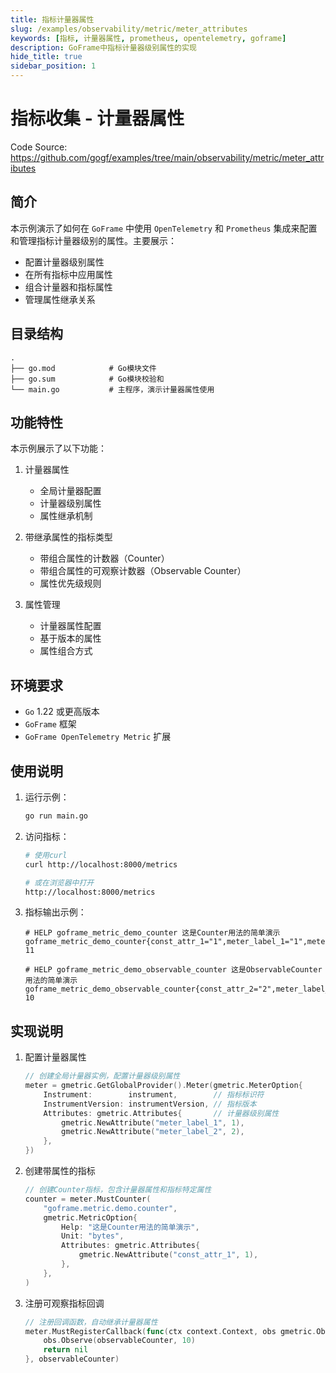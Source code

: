 ```yaml
---
title: 指标计量器属性
slug: /examples/observability/metric/meter_attributes
keywords: [指标, 计量器属性, prometheus, opentelemetry, goframe]
description: GoFrame中指标计量器级别属性的实现
hide_title: true
sidebar_position: 1
---
```


# 指标收集 - 计量器属性

Code Source: https://github.com/gogf/examples/tree/main/observability/metric/meter_attributes


## 简介

本示例演示了如何在 `GoFrame` 中使用 `OpenTelemetry` 和 `Prometheus` 集成来配置和管理指标计量器级别的属性。主要展示：
- 配置计量器级别属性
- 在所有指标中应用属性
- 组合计量器和指标属性
- 管理属性继承关系

## 目录结构

```text
.
├── go.mod            # Go模块文件
├── go.sum            # Go模块校验和
└── main.go           # 主程序，演示计量器属性使用
```

## 功能特性

本示例展示了以下功能：

1. 计量器属性
   - 全局计量器配置
   - 计量器级别属性
   - 属性继承机制

2. 带继承属性的指标类型
   - 带组合属性的计数器（Counter）
   - 带组合属性的可观察计数器（Observable Counter）
   - 属性优先级规则

3. 属性管理
   - 计量器属性配置
   - 基于版本的属性
   - 属性组合方式

## 环境要求

- `Go` 1.22 或更高版本
- `GoFrame` 框架
- `GoFrame OpenTelemetry Metric` 扩展

## 使用说明

1. 运行示例：
   ```bash
   go run main.go
   ```

2. 访问指标：
   ```bash
   # 使用curl
   curl http://localhost:8000/metrics
   
   # 或在浏览器中打开
   http://localhost:8000/metrics
   ```

3. 指标输出示例：
   ```text
   # HELP goframe_metric_demo_counter 这是Counter用法的简单演示
   goframe_metric_demo_counter{const_attr_1="1",meter_label_1="1",meter_label_2="2"} 11
   
   # HELP goframe_metric_demo_observable_counter 这是ObservableCounter用法的简单演示
   goframe_metric_demo_observable_counter{const_attr_2="2",meter_label_1="1",meter_label_2="2"} 10
   ```

## 实现说明

1. 配置计量器属性
   ```go
   // 创建全局计量器实例，配置计量器级别属性
   meter = gmetric.GetGlobalProvider().Meter(gmetric.MeterOption{
       Instrument:        instrument,        // 指标标识符
       InstrumentVersion: instrumentVersion, // 指标版本
       Attributes: gmetric.Attributes{       // 计量器级别属性
           gmetric.NewAttribute("meter_label_1", 1),
           gmetric.NewAttribute("meter_label_2", 2),
       },
   })
   ```

2. 创建带属性的指标
   ```go
   // 创建Counter指标，包含计量器属性和指标特定属性
   counter = meter.MustCounter(
       "goframe.metric.demo.counter",
       gmetric.MetricOption{
           Help: "这是Counter用法的简单演示",
           Unit: "bytes",
           Attributes: gmetric.Attributes{
               gmetric.NewAttribute("const_attr_1", 1),
           },
       },
   )
   ```

3. 注册可观察指标回调
   ```go
   // 注册回调函数，自动继承计量器属性
   meter.MustRegisterCallback(func(ctx context.Context, obs gmetric.Observer) error {
       obs.Observe(observableCounter, 10)
       return nil
   }, observableCounter)
   ```
